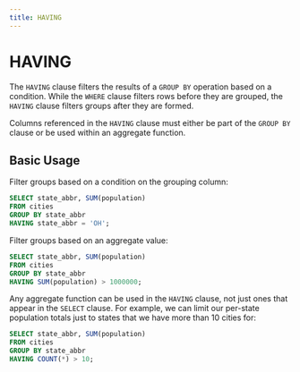```yaml
---
title: HAVING
---
```


# HAVING

The `HAVING` clause filters the results of a `GROUP BY` operation based on a
condition. While the `WHERE` clause filters rows before they are grouped, the
`HAVING` clause filters groups after they are formed.

Columns referenced in the `HAVING` clause must either be part of the `GROUP BY`
clause or be used within an aggregate function.

## Basic Usage

Filter groups based on a condition on the grouping column:

```sql
SELECT state_abbr, SUM(population)
FROM cities
GROUP BY state_abbr
HAVING state_abbr = 'OH';
```

Filter groups based on an aggregate value:

```sql
SELECT state_abbr, SUM(population)
FROM cities
GROUP BY state_abbr
HAVING SUM(population) > 1000000;
```

Any aggregate function can be used in the `HAVING` clause, not just ones that
appear in the `SELECT` clause. For example, we can limit our per-state
population totals just to states that we have more than 10 cities for:

```sql
SELECT state_abbr, SUM(population)
FROM cities
GROUP BY state_abbr
HAVING COUNT(*) > 10;
```
